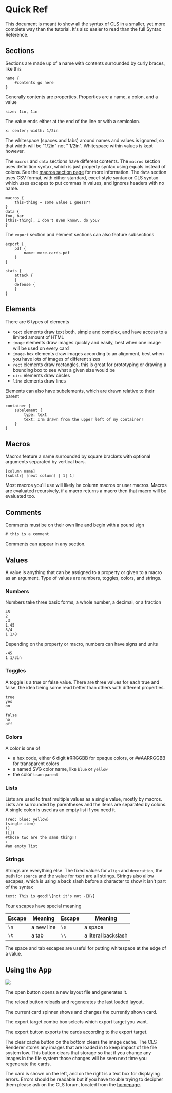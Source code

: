 # Quick Ref

This document is meant to show all the syntax of CLS in a smaller, yet more complete way than the tutorial. It's also easier to read than the full Syntax Reference.

## Sections

Sections are made up of a name with contents surrounded by curly braces, like this

    name {
        #contents go here
    }

Generally contents are properties. Properties are a name, a colon, and a value

    size: 1in, 1in

The value ends either at the end of the line or with a semicolon.

    x: center; width: 1/2in

The whitespace (spaces and tabs) around names and values is ignored, so that width will be "1/2in" not " 1/2in". Whitespace within values is kept however.

The `macros` and `data` sections have different contents. The `macros` section uses definition syntax, which is just property syntax using equals instead of colons. See the [macros section page](../Special-Sections/#the-macros-section) for more information. The `data` section uses CSV format, with either standard, excel-style syntax or CLS syntax which uses escapes to put commas in values, and ignores headers with no name.

    macros {
        this-thing = some value I guess??
    }
    data {
    foo, bar
    [this-thing], I don't even know\, do you?
    }

The `export` section and element sections can also feature subsections

    export {
        pdf {
            name: more-cards.pdf
        }
    }

    stats {
        attack {
        }
        defense {
        }
    }

## Elements

There are 6 types of elements

 - `text` elements draw text both, simple and complex, and have access to a limited amount of HTML
 - `image` elements draw images quickly and easily, best when one image will be used on every card
 - `image-box` elements draw images according to an alignment, best when you have lots of images of different sizes
 - `rect` elements draw rectangles, this is great for prototyping or drawing a bounding box to see what a given size would be
 - `circ` elements draw circles
 - `line` elements draw lines

Elements can also have subelements, which are drawn relative to their parent

    container {
        subelement {
            type: text
            text: I'm drawn from the upper left of my container!
        }
    }

## Macros

Macros feature a name surrounded by square brackets with optional arguments separated by vertical bars.

    [column name]
    [substr| [next column] | 1| 1]

Most macros you'll use will likely be column macros or user macros. Macros are evaluated recursively, if a macro returns a macro then that macro will be evaluated too.

## Comments

Comments must be on their own line and begin with a pound sign

    # this is a comment

Comments can appear in any section. 

## Values

A value is anything that can be assigned to a property or given to a macro as an argument. Type of values are numbers, toggles, colors, and strings.

### Numbers

Numbers take three basic forms, a whole number, a decimal, or a fraction

    45
    2
    .3
    1.45
    3/4
    1 1/8

Depending on the property or macro, numbers can have signs and units

    -45
    1 1/3in

### Toggles

A toggle is a true or false value. There are three values for each true and false, the idea being some read better than others with different properties.

    true
    yes
    on

    false
    no
    off

### Colors

A color is one of

 - a hex code, either 6 digit #RRGGBB for opaque colors, or ##AARRGGBB for transparent colors
 - a named SVG color name, like `blue` or `yellow`
 - the color `transparent`

### Lists

Lists are used to treat multiple values as a single value, mostly by macros. Lists are surrounded by parentheses and the items are separated by colons. A single colon is used as an empty list if you need it.

    (red: blue: yellow)
    (single item)
    ()
    ([])
    #those two are the same thing!!
    :
    #an empty list

### Strings

Strings are everything else. The fixed values for `align` and `decoration`, the path for `source` and the value for `text` are all strings. Strings also allow escapes, which is using a back slash before a character to show it isn't part of the syntax

    text: This is good!\[not it's not -ED\]

Four escapes have special meaning

Escape | Meaning | Escape | Meaning
------ | ------- | ------ | -------
`\n` | a new line | `\s` | a space
`\t` | a tab | `\\` | a literal backslash

The space and tab escapes are useful for putting whitespace at the edge of a value.

## Using the App

![](./img/empty-app.png)

The open button opens a new layout file and generates it.

The reload button reloads and regenerates the last loaded layout.

The current card spinner shows and changes the currently shown card.

The export target combo box selects which export target you want.

The export button exports the cards according to the export target.

The clear cache button on the bottom clears the image cache. The CLS Renderer stores any images that are loaded in to keep impact of the file system low. This button clears that storage so that if you change any images in the file system those changes will be seen next time you regenerate the cards.

The card is shown on the left, and on the right is a text box for displaying errors. Errors should be readable but if you have trouble trying to decipher them please ask on the CLS forum, located from the [homepage](https://codlark.itch.io/CLS).